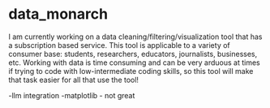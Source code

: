 # data_monarch

I am currently working on a data cleaning/filtering/visualization tool that has a subscription based service. 
This tool is applicable to a variety of consumer base: students, researchers, educators, journalists, businesses, etc.
Working with data is time consuming and can be very arduous at times if trying to code with low-intermediate coding skills, so this tool will make that task easier for all that use the tool!

-llm integration 
-matplotlib - not great 
